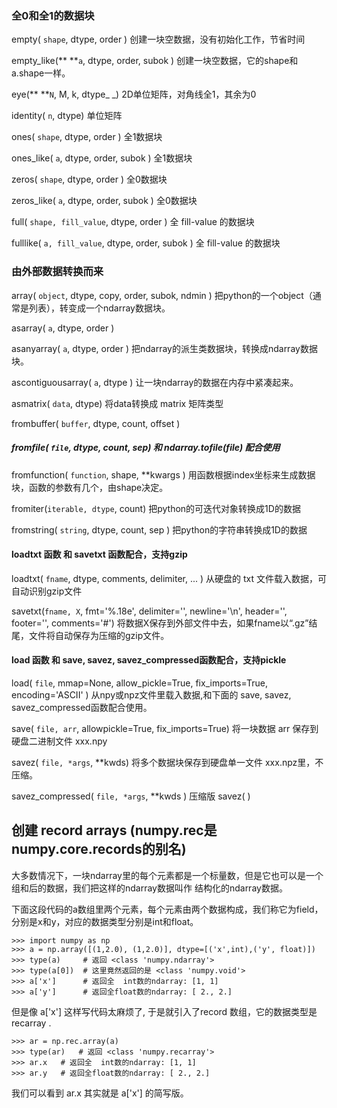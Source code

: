 ### 全0和全1的数据块

empty\( `shape`,      dtype,  order \)           创建一块空数据，没有初始化工作，节省时间

empty\_like\(** **`a`,      dtype, order, subok \)  创建一块空数据，它的shape和a.shape一样。

eye\(** **`N`,     M, k, dtype_ _\) 2D单位矩阵，对角线全1，其余为0

identity\( `n`,    dtype\) 单位矩阵

ones\( `shape`,  dtype, order \)            全1数据块

ones\_like\( `a`,  dtype, order, subok \) 全1数据块

zeros\( `shape`,  dtype, order \) 全0数据块

zeros\_like\( `a`,  dtype, order, subok \) 全0数据块

full\( `shape, fill_value`, dtype, order \) 全 fill-value 的数据块

fulllike\( `a, fill_value`,  dtype, order, subok \) 全 fill-value 的数据块

### 由外部数据转换而来

array\( `object`, dtype, copy, order, subok, ndmin \)  把python的一个object（通常是列表），转变成一个ndarray数据块。

asarray\( `a`,  dtype, order \)

asanyarray\( `a`, dtype, order \) 把ndarray的派生类数据块，转换成ndarray数据块。

ascontiguousarray\( `a`, dtype \) 让一块ndarray的数据在内存中紧凑起来。

asmatrix\( `data`,  dtype\) 将data转换成 matrix 矩阵类型

frombuffer\( `buffer`, dtype, count, offset \)

##### fromfile\( `file`, dtype, count, sep\)  和 ndarray.tofile\(file\) 配合使用

fromfunction\( `function`, shape, \*\*kwargs \) 用函数根据index坐标来生成数据块，函数的参数有几个，由shape决定。

fromiter\(`iterable, dtype`,    count\)   把python的可迭代对象转换成1D的数据

fromstring\( `string`, dtype, count, sep \)   把python的字符串转换成1D的数据

#### loadtxt 函数 和 savetxt 函数配合，支持gzip

loadtxt\( `fname`, dtype, comments,  delimiter, ... \)   从硬盘的 txt 文件载入数据，可自动识别gzip文件

savetxt\(`fname, X`, fmt='%.18e', delimiter='', newline='\n', header='', footer='', comments='\#'\) 将数据X保存到外部文件中去，如果fname以“.gz”结尾，文件将自动保存为压缩的gzip文件。

#### load 函数 和 save, savez, savez\_compressed函数配合，支持pickle

load\( `file`, mmap=None, allow\_pickle=True, fix\_imports=True, encoding='ASCII' \) 从npy或npz文件里载入数据,和下面的 save,  savez,  savez\_compressed函数配合使用。

save\( `file, arr`,   allowpickle=True, fix\_imports=True\) 将一块数据 arr 保存到硬盘二进制文件 xxx.npy

savez\( `file, *args`, \*\*kwds\)  将多个数据块保存到硬盘单一文件 xxx.npz里，不压缩。

savez\_compressed\( `file, *args`, \*\*kwds \)  压缩版 savez\( \)

## 创建 record arrays \(numpy.rec是numpy.core.records的别名\)

大多数情况下，一块ndarray里的每个元素都是一个标量数，但是它也可以是一个组和后的数据，我们把这样的ndarray数据叫作 结构化的ndarray数据。

下面这段代码的a数组里两个元素，每个元素由两个数据构成，我们称它为field，分别是x和y，对应的数据类型分别是int和float。

```
>>> import numpy as np
>>> a = np.array([(1,2.0), (1,2.0)], dtype=[('x',int),('y', float)])
>>> type(a)     # 返回 <class 'numpy.ndarray'>
>>> type(a[0])  # 这里竟然返回的是 <class 'numpy.void'>
>>> a['x']      # 返回全  int数的ndarray: [1, 1]
>>> a['y']      # 返回全float数的ndarray: [ 2., 2.]
```

但是像 a\['x'\] 这样写代码太麻烦了, 于是就引入了record 数组，它的数据类型是 recarray .

```
>>> ar = np.rec.array(a)
>>> type(ar)   # 返回 <class 'numpy.recarray'>
>>> ar.x   # 返回全  int数的ndarray: [1, 1]
>>> ar.y   # 返回全float数的ndarray: [ 2., 2.]
```

我们可以看到 ar.x 其实就是 a\['x'\] 的简写版。

